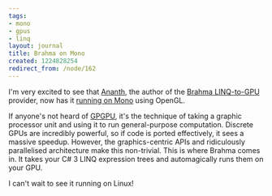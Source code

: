 ```yaml
---
tags:
- mono
- gpus
- linq
layout: journal
title: Brahma on Mono
created: 1224828254
redirect_from: /node/162
---
```

I'm very excited to see that <a href="http://www.ananthonline.net/">Ananth</a>, the author of the <a href="http://brahma.ananthonline.net/">Brahma LINQ-to-GPU</a> provider, now has it <a href="http://blog.ananthonline.net/?p=25">running on Mono</a> using OpenGL.

If anyone's not heard of <a href="http://en.wikipedia.org/wiki/GPGPU">GPGPU</a>, it's the technique of taking a graphic processor unit and using it to run general-purpose computation. Discrete GPUs are incredibly powerful, so if code is ported effectively,  it sees a massive speedup. However, the graphics-centric APIs and ridiculously parallelised architecture make this non-trivial. This is where Brahma comes in. It takes your C# 3 LINQ expression trees and automagically runs them on your GPU. 

I can't wait to see it running on Linux!
<!--break-->
